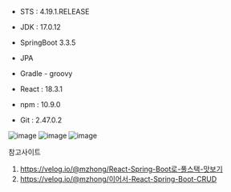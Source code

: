 - STS : 4.19.1.RELEASE
- JDK : 17.0.12
- SpringBoot 3.3.5
- JPA
- Gradle - groovy

- React : 18.3.1
- npm : 10.9.0

- Git : 2.47.0.2

![image](https://github.com/user-attachments/assets/32d4cf7a-8693-4fa6-bbb8-d1ccb5e413f0)
![image](https://github.com/user-attachments/assets/9cb8114e-7078-4069-a45f-3e2643312f0f)
![image](https://github.com/user-attachments/assets/b3f9926a-a6b7-4be4-8639-d32d958515eb)


참고사이트
1. https://velog.io/@mzhong/React-Spring-Boot로-풀스택-맛보기
2. https://velog.io/@mzhong/이어서-React-Spring-Boot-CRUD
